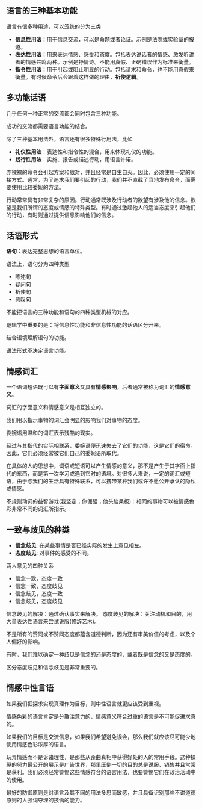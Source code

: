 ## 语言的三种基本功能

语言有很多种用途，可以笼统的分为三类
+ **信息性用法**：用于信息交流，可以是命题或者论证。示例是法院或实验室的报道。
+ **表达性用法**：用来表达情感、感受和态度。包括表达说话者的情感、激发听讲者的情感共鸣两种。示例是抒情诗。不能用真假、正确错误作为标准来衡量。
+ **指令性用法**：用于引起或阻止明显的行动。包括请求和命令，也不能用真假来衡量。有时候命令后会跟着这样做的理由，**祈使逻辑**。

## 多功能话语

几乎任何一种正常的交流都会同时包含三种功能。

成功的交流都需要语言功能的结合。

除了三种基本用法外，语言还有很多特殊行用法，比如
+ **礼仪性用法**：表达性和指令性的混合，用来体现礼仪的功能。
+ **践行性用法**：实施、报告或描述行动，用语言许诺。

赤裸裸的命令会引起方案和敌对，并且经常是自生自灭。因此，必须使用一定的间接方式。通常，为了追求我们要引起的行动，我们并不直截了当地发布命令，而需要使用比较委婉的方法。

行动常常具有非常复杂的原因。行动通常既涉及行动者的欲望有涉及他的信念。欲望是我们所谓的态度或情感的特殊类型。有时通过激起他人的适当态度来引起他们的行动，有时则通过提供信息影响他们的信念。

## 话语形式

**语句**：表达完整思想的语言单位。

语法上，语句分为四种类型
+ 陈述句
+ 疑问句
+ 祈使句
+ 感叹句

不能把语言的三种功能和语句的四种类型机械的对应。

逻辑学中重要的是：将信息性功能和非信息性功能的话语区分开来。

结合语境理解语句的功能。

语法形式不决定语言功能。

## 情感词汇

一个语词短语既可以有**字面意义**又具有**情感影响**，后者通常被称为词汇的**情感意义**。

词汇的字面意义和情感意义是相互独立的。

我们用以指示事物的词汇会明显的影响我们对事物的态度。

委婉语用温和的词汇表示残酷的现实。

经过与其指代的实际相联系，委婉语便迅速失去了它们的功能，这是它们的宿命。因此，它们必须经常被它们自己的委婉语所取代。


在具体的人的思想中，词语或短语可以产生情感的意义，那不是产生于其字面上指代的东西，而是第一次学习或遇到它时的语境。对很多人来说，一定的词汇或短语，由于与我们的生活具有特殊联系，可以携带某种我们或许不愿公开承认的隐私或情感。

不规则动词的益智游戏(我坚定；你倔强；他头脑呆板)：相同的事物可以被情感色彩非常不同的词汇所指示。

## 一致与歧见的种类

+ **信念歧见**: 在某些事情是否已经实际的发生上意见相左。
+ **态度歧见**: 对事件的感受的不同。

两人意见的四种关系
+ 信念一致，态度一致
+ 信念一致，态度歧见
+ 信念歧见，态度一致
+ 信念歧见，态度歧见

信念歧见的解决：通过确认事实来解决。
态度歧见的解决：关注动机和目的，用大量表达性语言来尝试说服(修辞艺术)。

不是所有的赞同或不赞同态度都蕴含道德判断，因为还有审美价值的考虑，以及个人偏好的影响。

有时，我们难以确定一种歧见是信念的还是态度的，或者既是信念的又是态度的。

区分态度歧见和信念歧见是非常重要的。

## 情感中性言语

如果我们把探求实现真理作为目标，则中性语言就更应该受到重视。

情感色彩的语言肯定是分散注意力的，情感意义符合过重的语言是不可能促进求真的。

如果我们的目标是交流信息，如果我们希望避免误会，那么我们就应该尽可能少地使用情感色彩浓厚的语言。

玩弄情感而不是诉诸理性，是那些从歪曲真相中获得好处的人的常用手段。这种操纵的努力最公开的展示是广告世界，那里压倒一切的目的总是说服、销售并且常常是获利。我们必须经常警惕这些情感符合的语言用法，也要警惕它们在政治活动中的使用。

最好的防御原则是对语言及其不同的用法多思而敏感，并且具备识别那些不讲道德原则的人强词夺理的技俩的能力。